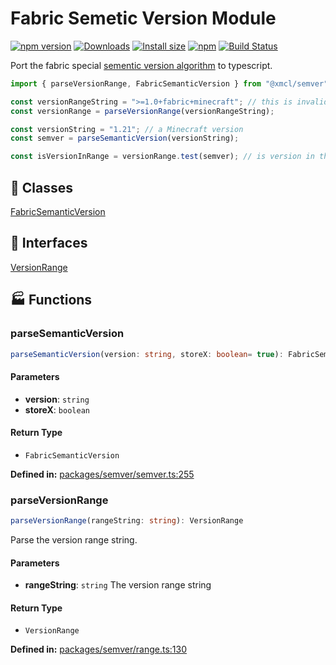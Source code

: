 # Fabric Semetic Version Module

[![npm version](https://img.shields.io/npm/v/@xmcl/semver.svg)](https://www.npmjs.com/package/@xmcl/semver)
[![Downloads](https://img.shields.io/npm/dm/@xmcl/semver.svg)](https://npmjs.com/@xmcl/semver)
[![Install size](https://packagephobia.now.sh/badge?p=@xmcl/semver)](https://packagephobia.now.sh/result?p=@xmcl/semver)
[![npm](https://img.shields.io/npm/l/@xmcl/minecraft-launcher-core.svg)](https://github.com/voxelum/minecraft-launcher-core-node/blob/master/LICENSE)
[![Build Status](https://github.com/voxelum/minecraft-launcher-core-node/workflows/Build/badge.svg)](https://github.com/Voxelum/minecraft-launcher-core-node/actions?query=workflow%3ABuild)

Port the fabric special [sementic version algorithm](https://github.com/FabricMC/fabric-loader/tree/master/src/main/java/net/fabricmc/loader/impl/util/version) to typescript.


```ts
import { parseVersionRange, FabricSemanticVersion } from "@xmcl/semver";

const versionRangeString = ">=1.0+fabric+minecraft"; // this is invalid as a normal semver but valid here
const versionRange = parseVersionRange(versionRangeString);

const versionString = "1.21"; // a Minecraft version
const semver = parseSemanticVersion(versionString);

const isVersionInRange = versionRange.test(semver); // is version in this version range
```



## 🧾 Classes

<div class="definition-grid class"><a href="semver/@xmcl/semver.FabricSemanticVersion">FabricSemanticVersion</a></div>

## 🤝 Interfaces

<div class="definition-grid interface"><a href="semver/@xmcl/semver.VersionRange">VersionRange</a></div>

## 🏭 Functions

### parseSemanticVersion

```ts
parseSemanticVersion(version: string, storeX: boolean= true): FabricSemanticVersion
```
#### Parameters

- **version**: `string`
- **storeX**: `boolean`
#### Return Type

- `FabricSemanticVersion`

<p style="font-size: 14px; color: var(--vp-c-text-2)">
<strong>Defined in:</strong> <a href="https://github.com/voxelum/minecraft-launcher-core-node/blob/master/packages/semver/semver.ts#L255" target="_blank" rel="noreferrer">packages/semver/semver.ts:255</a>
</p>


### parseVersionRange

```ts
parseVersionRange(rangeString: string): VersionRange
```
Parse the version range string.
#### Parameters

- **rangeString**: `string`
The version range string
#### Return Type

- `VersionRange`

<p style="font-size: 14px; color: var(--vp-c-text-2)">
<strong>Defined in:</strong> <a href="https://github.com/voxelum/minecraft-launcher-core-node/blob/master/packages/semver/range.ts#L130" target="_blank" rel="noreferrer">packages/semver/range.ts:130</a>
</p>



